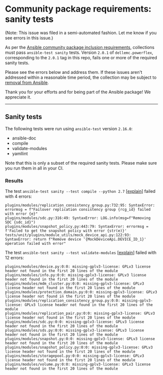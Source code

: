 # Community package requirements: sanity tests

(Note: This issue was filed in a semi-automated fashion. Let me know if you see errors in this issue.)

As per the [Ansible community package inclusion requirements][ci-testing], collections must pass `ansible-test sanity` tests. Version `2.0.1` of `dellemc.powerflex`, corresponding to the `2.0.1` tag in this repo, fails one or more of the required sanity tests.


Please see the errors below and address them. If these issues aren't addressed within a reasonable time period, the collection may be subject to [removal from Ansible][removal].

Thank you for your efforts and for being part of the Ansible package! We appreciate it.

---

## Sanity tests

The following tests were run using `ansible-test` version `2.16.0`:

- ansible-doc
- compile
- validate-modules
- yamllint

Note that this is only a subset of the required sanity tests. Please make sure you run them in all in your CI.

### Results

The test `ansible-test sanity --test compile --python 2.7` [[explain](https://docs.ansible.com/ansible-core/2.16/dev_guide/testing/sanity/compile.html)] failed with 4 errors:

``` text
plugins/modules/replication_consistency_group.py:732:95: SyntaxError: errormsg = f"Failover replication consistency group {rcg_id} failed with error {e}"
plugins/modules/sdc.py:316:49: SyntaxError: LOG.info(msg=f"Removing SDC {sdc_id}")
plugins/modules/snapshot_policy.py:443:79: SyntaxError: errormsg = f'Failed to get the snapshot policy with error {str(e)}'
tests/unit/plugins/module_utils/mock_device_api.py:122:93: SyntaxError: return f"Remove device '{MockDeviceApi.DEVICE_ID_1}' operation failed with error"
```

The test `ansible-test sanity --test validate-modules` [[explain](https://docs.ansible.com/ansible-core/2.16/dev_guide/testing/sanity/validate-modules.html)] failed with 12 errors:

``` text
plugins/modules/device.py:0:0: missing-gplv3-license: GPLv3 license header not found in the first 20 lines of the module
plugins/modules/info.py:0:0: missing-gplv3-license: GPLv3 license header not found in the first 20 lines of the module
plugins/modules/mdm_cluster.py:0:0: missing-gplv3-license: GPLv3 license header not found in the first 20 lines of the module
plugins/modules/protection_domain.py:0:0: missing-gplv3-license: GPLv3 license header not found in the first 20 lines of the module
plugins/modules/replication_consistency_group.py:0:0: missing-gplv3-license: GPLv3 license header not found in the first 20 lines of the module
plugins/modules/replication_pair.py:0:0: missing-gplv3-license: GPLv3 license header not found in the first 20 lines of the module
plugins/modules/sdc.py:0:0: missing-gplv3-license: GPLv3 license header not found in the first 20 lines of the module
plugins/modules/sds.py:0:0: missing-gplv3-license: GPLv3 license header not found in the first 20 lines of the module
plugins/modules/snapshot.py:0:0: missing-gplv3-license: GPLv3 license header not found in the first 20 lines of the module
plugins/modules/snapshot_policy.py:0:0: missing-gplv3-license: GPLv3 license header not found in the first 20 lines of the module
plugins/modules/storagepool.py:0:0: missing-gplv3-license: GPLv3 license header not found in the first 20 lines of the module
plugins/modules/volume.py:0:0: missing-gplv3-license: GPLv3 license header not found in the first 20 lines of the module
```




[ci-testing]: https://docs.ansible.com/ansible/latest/community/collection_contributors/collection_requirements.html#ci-testing
[repo-mgmt]: https://docs.ansible.com/ansible/latest/community/collection_contributors/collection_requirements.html#repository-management
[removal]: https://github.com/ansible-collections/overview/blob/main/removal_from_ansible.rst
